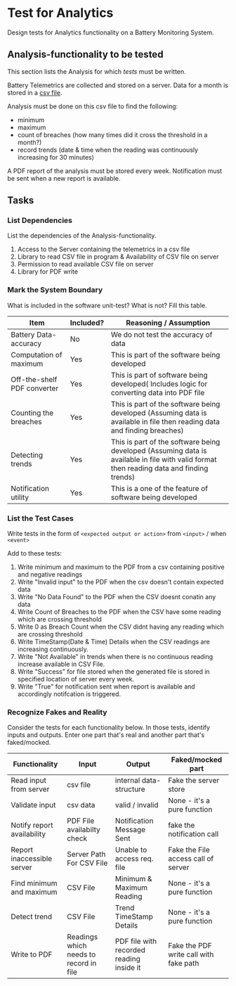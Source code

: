 # Test for Analytics

Design tests for Analytics functionality on a Battery Monitoring System.

## Analysis-functionality to be tested

This section lists the Analysis for which _tests_ must be written.

Battery Telemetrics are collected and stored on a server.
Data for a month is stored in a [csv file](https://en.wikipedia.org/wiki/Comma-separated_values).

Analysis must be done on this csv file to find the following:
- minimum
- maximum
- count of breaches (how many times did it cross the threshold in a month?)
- record trends (date & time when the reading was continuously increasing for 30 minutes)

A PDF report of the analysis must be stored every week.
Notification must be sent when a new report is available.

## Tasks

### List Dependencies

List the dependencies of the Analysis-functionality.

1. Access to the Server containing the telemetrics in a csv file
2. Library to read CSV file in program & Availability of CSV file on server
3. Permission to read available CSV file on server
4. Library for PDF write


### Mark the System Boundary

What is included in the software unit-test? What is not? Fill this table.

| Item                      | Included?     | Reasoning / Assumption
|---------------------------|---------------|---
Battery Data-accuracy       | No            | We do not test the accuracy of data
Computation of maximum      | Yes           | This is part of the software being developed
Off-the-shelf PDF converter | Yes           | This is part of software being developed( Includes logic for converting data into PDF file
Counting the breaches       | Yes           | This is part of the software being developed (Assuming data is available in file then reading data and finding breaches)
Detecting trends            | Yes           | This is part of the software being developed (Assuming data is available in file with valid format then reading data and finding trends)
Notification utility        | Yes           | This is a one of the feature of software being developed

### List the Test Cases

Write tests in the form of `<expected output or action>` from `<input>` / when `<event>`

Add to these tests:

1. Write minimum and maximum to the PDF from a csv containing positive and negative readings
2. Write "Invalid input" to the PDF when the csv doesn't contain expected data
3. Write "No Data Found" to the PDF when the CSV doesnt conatin any data
4. Write Count of Breaches to the PDF when the CSV have some reading which are crossing threshold
5. Write 0 as Breach Count when the CSV didnt having any reading which are crossing threshold
6. Write TimeStamp(Date & Time) Details when the CSV readings are increasing continuously.
7. Write "Not Available" in trends when there is no continuous reading increase available in CSV File.
8. Write "Success" for file stored when the generated file is stored in specified location of server every week.
9. Write "True" for notification sent when report is available and accordingly notifcation is triggered.



### Recognize Fakes and Reality

Consider the tests for each functionality below.
In those tests, identify inputs and outputs.
Enter one part that's real and another part that's faked/mocked.

| Functionality            | Input                                  | Output                                                 | Faked/mocked part
|--------------------------|----------------------------------------|--------------------------------------------------------|---
Read input from server     | csv file                               | internal data-structure                                | Fake the server store
Validate input             | csv data                               | valid / invalid                                        | None - it's a pure function
Notify report availability | PDF File availabilty check             | Notification Message Sent                              | fake the notification call
Report inaccessible server | Server Path For CSV File               | Unable to access req. file                             | Fake the File access call of server
Find minimum and maximum   | CSV File                               | Minimum & Maximum Reading                              | None - it's a pure function
Detect trend               | CSV File                               | Trend TimeStamp Details                                | None - it's a pure function
Write to PDF               | Readings which needs to record in file | PDF file with recorded reading inside it               | Fake the PDF write call with fake path
